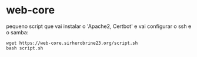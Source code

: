 # web-core

pequeno script que vai instalar o 'Apache2, Certbot' e vai configurar o ssh e o samba:

```
wget https://web-core.sirherobrine23.org/script.sh
bash script.sh
```
